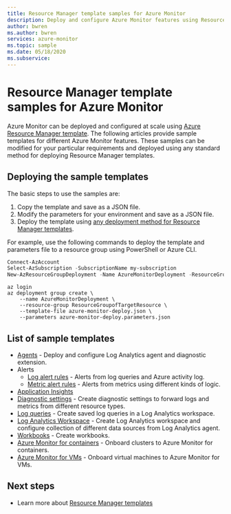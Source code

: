 ```yaml
---
title: Resource Manager template samples for Azure Monitor
description: Deploy and configure Azure Monitor features using Resource Manager templates
author: bwren
ms.author: bwren
services: azure-monitor
ms.topic: sample
ms.date: 05/18/2020
ms.subservice: 
---
```

# Resource Manager template samples for Azure Monitor

Azure Monitor can be deployed and configured at scale using [Azure Resource Manager template](../azure-resource-manager/templates/template-syntax.md). The following articles provide sample templates for different Azure Monitor features. These samples can be modified for your particular requirements and deployed using any standard method for deploying Resource Manager templates. 

## Deploying the sample templates
The basic steps to use the samples are:

1. Copy the template and save as a JSON file.
2. Modify the parameters for your environment and save as a JSON file.
4. Deploy the template using [any deployment method for Resource Manager templates](../azure-resource-manager/templates/deploy-powershell.md). 

For example, use the following commands to deploy the template and parameters file to a resource group using PowerShell or Azure CLI.


```powershell
Connect-AzAccount
Select-AzSubscription -SubscriptionName my-subscription
New-AzResourceGroupDeployment -Name AzureMonitorDeployment -ResourceGroupName my-resource-group -TemplateFile azure-monitor-deploy.json -TemplateParameterFile azure-monitor-deploy.parameters.json
```

```azurecli
az login
az deployment group create \
    --name AzureMonitorDeployment \
    --resource-group ResourceGroupofTargetResource \
    --template-file azure-monitor-deploy.json \
    --parameters azure-monitor-deploy.parameters.json
```

## List of sample templates

- [Agents](agents/resource-manager-agent.md) - Deploy and configure Log Analytics agent and diagnostic extension.
- Alerts
  - [Log alert rules](alerts/resource-manager-alerts-log.md) - Alerts from log queries and Azure activity log.
  - [Metric alert rules](alerts/resource-manager-alerts-metric.md) - Alerts from metrics using different kinds of logic.
- [Application Insights](app/resource-manager-app-resource.md)
- [Diagnostic settings](essentials/resource-manager-diagnostic-settings.md) - Create diagnostic settings to forward logs and metrics from different resource types.
- [Log queries](logs/resource-manager-log-queries.md) - Create saved log queries in a Log Analytics workspace.
- [Log Analytics Workspace](logs/resource-manager-workspace.md) - Create Log Analytics workspace and configure collection of different data sources from Log Analytics agent.
- [Workbooks](visualizations/resource-manager-workbooks.md) - Create workbooks.
- [Azure Monitor for containers](containers/resource-manager-container-insights.md) - Onboard clusters to Azure Monitor for containers.
- [Azure Monitor for VMs](vm/resource-manager-vminsights.md) - Onboard virtual machines to Azure Monitor for VMs.



## Next steps

- Learn more about [Resource Manager templates](../azure-resource-manager/templates/overview.md)